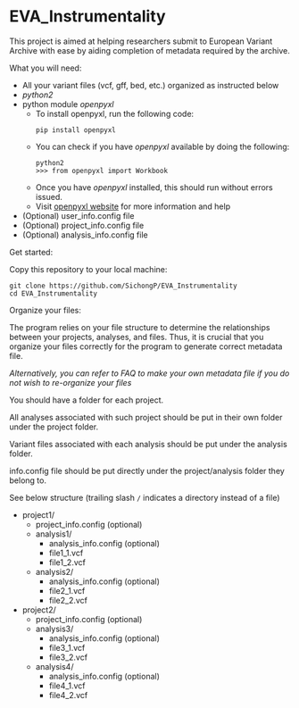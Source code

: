 # EVA_Instrumentality
This project is aimed at helping researchers submit to European Variant Archive with ease by aiding completion of metadata required by the archive.

What you will need:
* All your variant files (vcf, gff, bed, etc.) organized as instructed below
* *python2*
* python module *openpyxl*
  * To install openpyxl, run the following code:
     ```shell
     pip install openpyxl
     ```
  * You can check if you have *openpyxl* available by doing the following:
    ```
    python2
    >>> from openpyxl import Workbook
    ```
  * Once you have *openpyxl* installed, this should run without errors issued.
  * Visit [openpyxl website](https://openpyxl.readthedocs.io/en/stable/) for more information and help
* (Optional) user_info.config file
* (Optional) project_info.config file
* (Optional) analysis_info.config file


Get started:

Copy this repository to your local machine:
```shell
git clone https://github.com/SichongP/EVA_Instrumentality
cd EVA_Instrumentality
```

Organize your files:

The program relies on your file structure to determine the relationships between your projects, analyses, and files. Thus, it is crucial that you organize your files correctly for the program to generate correct metadata file.

*Alternatively, you can refer to FAQ to make your own metadata file if you do not wish to re-organize your files*

You should have a folder for each project. 

All analyses associated with such project should be put in their own folder under the project folder. 

Variant files associated with each analysis should be put under the analysis folder.

info.config file should be put directly under the project/analysis folder they belong to.

See below structure (trailing slash ```/``` indicates a directory instead of a file)

* project1/
   * project_info.config (optional)
   * analysis1/
      * analysis_info.config (optional)
      * file1_1.vcf
      * file1_2.vcf
    * analysis2/
      * analysis_info.config (optional)
      * file2_1.vcf
      * file2_2.vcf
* project2/
   * project_info.config (optional)
   * analysis3/
      * analysis_info.config (optional)
      * file3_1.vcf
      * file3_2.vcf
    * analysis4/
      * analysis_info.config (optional)
      * file4_1.vcf
      * file4_2.vcf
